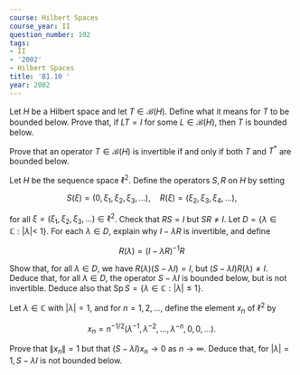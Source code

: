 ```yaml
---
course: Hilbert Spaces
course_year: II
question_number: 102
tags:
- II
- '2002'
- Hilbert Spaces
title: 'B1.10 '
year: 2002
---
```



Let $H$ be a Hilbert space and let $T \in \mathcal{B}(H)$. Define what it means for $T$ to be bounded below. Prove that, if $L T=I$ for some $L \in \mathcal{B}(H)$, then $T$ is bounded below.

Prove that an operator $T \in \mathcal{B}(H)$ is invertible if and only if both $T$ and $T^{*}$ are bounded below.

Let $H$ be the sequence space $\ell^{2}$. Define the operators $S, R$ on $H$ by setting

$$S(\xi)=\left(0, \xi_{1}, \xi_{2}, \xi_{3}, \ldots\right), \quad R(\xi)=\left(\xi_{2}, \xi_{3}, \xi_{4}, \ldots\right),$$

for all $\xi=\left(\xi_{1}, \xi_{2}, \xi_{3}, \ldots\right) \in \ell^{2}$. Check that $R S=I$ but $S R \neq I$. Let $D=\{\lambda \in \mathbb{C}:|\lambda|<$ $1\}$. For each $\lambda \in D$, explain why $I-\lambda R$ is invertible, and define

$$R(\lambda)=(I-\lambda R)^{-1} R$$

Show that, for all $\lambda \in D$, we have $R(\lambda)(S-\lambda I)=I$, but $(S-\lambda I) R(\lambda) \neq I$. Deduce that, for all $\lambda \in D$, the operator $S-\lambda I$ is bounded below, but is not invertible. Deduce also that $\operatorname{Sp} S=\{\lambda \in \mathbb{C}:|\lambda| \leqslant 1\}$.

Let $\lambda \in \mathbb{C}$ with $|\lambda|=1$, and for $n=1,2, \ldots$, define the element $x_{n}$ of $\ell^{2}$ by

$$x_{n}=n^{-1 / 2}\left(\lambda^{-1}, \lambda^{-2}, \ldots, \lambda^{-n}, 0,0, \ldots\right) .$$

Prove that $\left\|x_{n}\right\|=1$ but that $(S-\lambda I) x_{n} \rightarrow 0$ as $n \rightarrow \infty$. Deduce that, for $|\lambda|=1, S-\lambda I$ is not bounded below.